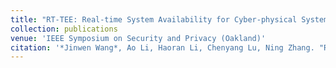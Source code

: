 ```yaml
---
title: "RT-TEE: Real-time System Availability for Cyber-physical Systems using ARM TrustZone"
collection: publications
venue: 'IEEE Symposium on Security and Privacy (Oakland)'
citation: '*Jinwen Wang*, Ao Li, Haoran Li, Chenyang Lu, Ning Zhang. "RT-TEE: Real-time System Availability for Cyber-physical Systems using ARM TrustZone.", IEEE Symposium on Security and Privacy (S&P), IEEE Computer Society, 2022 (Acceptance Rate: 147/1012=14.5%).'
---
```

